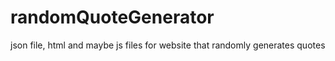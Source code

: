 # randomQuoteGenerator
json file, html and maybe js files for website that randomly generates quotes
